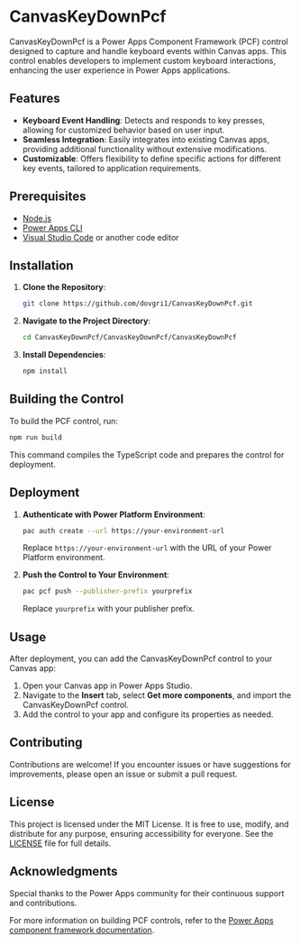 # CanvasKeyDownPcf

CanvasKeyDownPcf is a Power Apps Component Framework (PCF) control designed to capture and handle keyboard events within Canvas apps. This control enables developers to implement custom keyboard interactions, enhancing the user experience in Power Apps applications.

## Features

- **Keyboard Event Handling**: Detects and responds to key presses, allowing for customized behavior based on user input.
- **Seamless Integration**: Easily integrates into existing Canvas apps, providing additional functionality without extensive modifications.
- **Customizable**: Offers flexibility to define specific actions for different key events, tailored to application requirements.

## Prerequisites

- [Node.js](https://nodejs.org/)
- [Power Apps CLI](https://learn.microsoft.com/en-us/power-apps/developer/component-framework/powerapps-cli)
- [Visual Studio Code](https://code.visualstudio.com/) or another code editor

## Installation

1. **Clone the Repository**:

   ```bash
   git clone https://github.com/dovgri1/CanvasKeyDownPcf.git
   ```

2. **Navigate to the Project Directory**:

   ```bash
   cd CanvasKeyDownPcf/CanvasKeyDownPcf/CanvasKeyDownPcf
   ```

3. **Install Dependencies**:

   ```bash
   npm install
   ```

## Building the Control

To build the PCF control, run:

```bash
npm run build
```

This command compiles the TypeScript code and prepares the control for deployment.

## Deployment

1. **Authenticate with Power Platform Environment**:

   ```bash
   pac auth create --url https://your-environment-url
   ```

   Replace `https://your-environment-url` with the URL of your Power Platform environment.

2. **Push the Control to Your Environment**:

   ```bash
   pac pcf push --publisher-prefix yourprefix
   ```

   Replace `yourprefix` with your publisher prefix.

## Usage

After deployment, you can add the CanvasKeyDownPcf control to your Canvas app:

1. Open your Canvas app in Power Apps Studio.
2. Navigate to the **Insert** tab, select **Get more components**, and import the CanvasKeyDownPcf control.
3. Add the control to your app and configure its properties as needed.

## Contributing

Contributions are welcome! If you encounter issues or have suggestions for improvements, please open an issue or submit a pull request.

## License

This project is licensed under the MIT License. It is free to use, modify, and distribute for any purpose, ensuring accessibility for everyone. See the [LICENSE](LICENSE) file for full details.

## Acknowledgments

Special thanks to the Power Apps community for their continuous support and contributions.

For more information on building PCF controls, refer to the [Power Apps component framework documentation](https://learn.microsoft.com/en-us/power-apps/developer/component-framework/overview).
